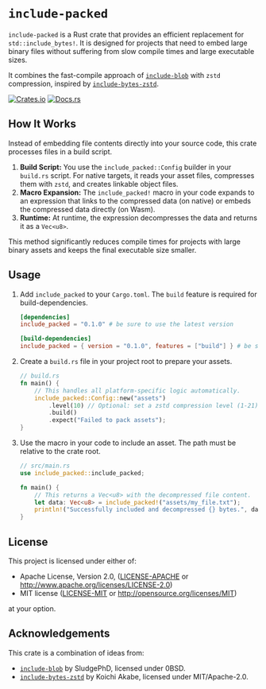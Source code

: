 # `include-packed`

`include-packed` is a Rust crate that provides an efficient replacement for
`std::include_bytes!`. It is designed for projects that need to embed large
binary files without suffering from slow compile times and large executable sizes.

It combines the fast-compile approach of [`include-blob`] with `zstd` compression,
inspired by [`include-bytes-zstd`].

[![Crates.io](https://img.shields.io/crates/v/include_packed.svg)](https://crates.io/crates/include_packed)
[![Docs.rs](https://docs.rs/include_packed/badge.svg)](https://docs.rs/include_packed)

[`include-blob`]: https://crates.io/crates/include-blob
[`include-bytes-zstd`]: https://crates.io/crates/include-bytes-zstd

## How It Works

Instead of embedding file contents directly into your source code, this crate
processes files in a build script.

1.  **Build Script:** You use the `include_packed::Config` builder in your `build.rs`
    script. For native targets, it reads your asset files, compresses them with
    `zstd`, and creates linkable object files.
2.  **Macro Expansion:** The `include_packed!` macro in your code expands to an
    expression that links to the compressed data (on native) or embeds the
    compressed data directly (on Wasm).
3.  **Runtime:** At runtime, the expression decompresses the data and returns it
    as a `Vec<u8>`.

This method significantly reduces compile times for projects with large binary assets
and keeps the final executable size smaller.

## Usage

1.  Add `include_packed` to your `Cargo.toml`. The `build` feature is required for
    build-dependencies.

    ```toml
    [dependencies]
    include_packed = "0.1.0" # be sure to use the latest version

    [build-dependencies]
    include_packed = { version = "0.1.0", features = ["build"] } # be sure to use the latest version
    ```

2.  Create a `build.rs` file in your project root to prepare your assets.

    ```rust
    // build.rs
    fn main() {
        // This handles all platform-specific logic automatically.
        include_packed::Config::new("assets")
            .level(10) // Optional: set a zstd compression level (1-21)
            .build()
            .expect("Failed to pack assets");
    }
    ```

3.  Use the macro in your code to include an asset. The path must be relative
    to the crate root.

    ```rust
    // src/main.rs
    use include_packed::include_packed;

    fn main() {
        // This returns a Vec<u8> with the decompressed file content.
        let data: Vec<u8> = include_packed!("assets/my_file.txt");
        println!("Successfully included and decompressed {} bytes.", data.len());
    }
    ```

## License

This project is licensed under either of:

* Apache License, Version 2.0, ([LICENSE-APACHE](LICENSE-APACHE) or http://www.apache.org/licenses/LICENSE-2.0)
* MIT license ([LICENSE-MIT](LICENSE-MIT) or http://opensource.org/licenses/MIT)

at your option.

## Acknowledgements

This crate is a combination of ideas from:
- [`include-blob`](https://github.com/SludgePhD/include-blob) by SludgePhD, licensed under 0BSD.
- [`include-bytes-zstd`](https://github.com/daac-tools/include-bytes-zstd) by Koichi Akabe, licensed under MIT/Apache-2.0.
